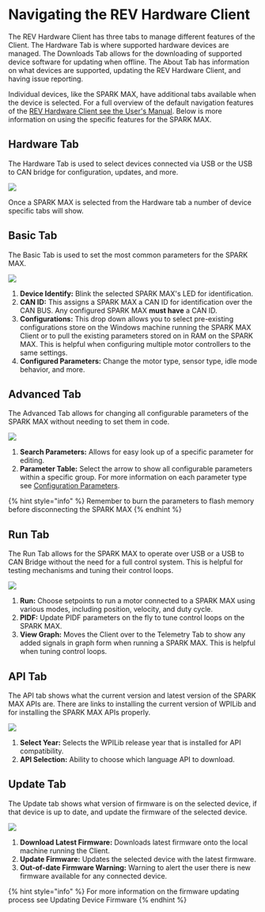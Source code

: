 # Navigating the REV Hardware Client

The REV Hardware Client has three tabs to manage different features of the Client. The Hardware Tab is where supported hardware devices are managed. The Downloads Tab allows for the downloading of supported device software for updating when offline. The About Tab has information on what devices are supported, updating the REV Hardware Client, and having issue reporting.&#x20;

Individual devices, like the SPARK MAX, have additional tabs available when the device is selected. For a full overview of the default navigation features of the [REV Hardware Client see the User's Manual](https://docs.revrobotics.com/sparkmax/spark-max-client/getting-started-with-the-spark-max-client/navigating-the-spark-max-client). Below is more information on using the specific features for the SPARK MAX.

## Hardware Tab

The Hardware Tab is used to select devices connected via USB or the USB to CAN bridge for configuration, updates, and more.

![](../../.gitbook/assets/hardware-tab-with-can-bridge.svg)

Once a SPARK MAX is selected from the Hardware tab a number of device specific tabs will show.

## Basic Tab

The Basic Tab is used to set the most common parameters for the SPARK MAX.

![](<../../.gitbook/assets/spark-max-basic-modified- (1).svg>)

1. **Device Identify:** Blink the selected SPARK MAX's LED for identification.
2. **CAN ID:** This assigns a SPARK MAX a CAN ID for identification over the CAN BUS. Any configured SPARK MAX **must have** a CAN ID.
3. **Configurations:** This drop down allows you to select pre-existing configurations store on the Windows machine running the SPARK MAX Client or to pull the existing parameters stored on in RAM on the SPARK MAX. This is helpful when configuring multiple motor controllers to the same settings.
4. **Configured Parameters:** Change the motor type, sensor type, idle mode behavior, and more.

## Advanced Tab

The Advanced Tab allows for changing all configurable parameters of the SPARK MAX without needing to set them in code.

![](../../.gitbook/assets/spark-max-advanced-modified-.svg)

1. **Search Parameters:** Allows for easy look up of a specific parameter for editing.
2. **Parameter Table:** Select the arrow to show all configurable parameters within a specific group. For more information on each parameter type see [Configuration Parameters](../../software-resources/configuration-parameters.md).

{% hint style="info" %}
Remember to burn the parameters to flash memory before disconnecting the SPARK MAX
{% endhint %}

## Run Tab

The Run Tab allows for the SPARK MAX to operate over USB or a USB to CAN Bridge without the need for a full control system. This is helpful for testing mechanisms and tuning their control loops.

![](../../.gitbook/assets/spark-max-run-modified-.svg)

1. **Run:** Choose setpoints to run a motor connected to a SPARK MAX using various modes, including position, velocity, and duty cycle.
2. **PIDF:** Update PIDF parameters on the fly to tune control loops on the SPARK MAX.
3. **View Graph:** Moves the Client over to the Telemetry Tab to show any added signals in graph form when running a SPARK MAX. This is helpful when tuning control loops.

## API Tab

The API tab shows what the current version and latest version of the SPARK MAX APIs are. There are links to installing the current version of WPILib and for installing the SPARK MAX APIs properly.

![](../../.gitbook/assets/spark-max-api-modified-.svg)

1. **Select Year:** Selects the WPILib release year that is installed for API compatibility.
2. **API Selection:** Ability to choose which language API to download.

## Update Tab

The Update tab shows what version of firmware is on the selected device, if that device is up to date, and update the firmware of the selected device.

![](../../.gitbook/assets/spark-max-update-can-id-1-modified-.svg)

1. **Download Latest Firmware:** Downloads latest firmware onto the local machine running the Client.
2. **Update Firmware:** Updates the selected device with the latest firmware.
3. **Out-of-date Firmware Warning:** Warning to alert the user there is new firmware available for any connected device.

{% hint style="info" %}
For more information on the firmware updating process see Updating Device Firmware
{% endhint %}
